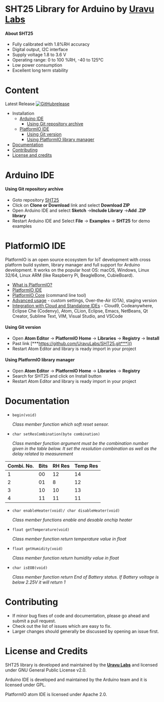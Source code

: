 # SHT25 Library for Arduino by [**Uravu Labs**](http://www.uravulabs.com/index)


#### About SHT25
- Fully calibrated with 1.8%RH accuracy
- Digital output, I2C interface
- Supply voltage 1.8 to 3.6 V
- Operating range: 0 to 100 %RH, -40 to 125°C
- Low power consumption
- Excellent long term stability


# Content
 Latest Release [![GitHubrelease](https://img.shields.io/badge/release-v0.1-blue.svg)](https://github.com/UravuLabs/SHT25/releases/latest/)
- Installation
  - [Arduino IDE](#arduino-ide)
    - [Using Git repository archive](#using-git-repository-archive)
  - [PlatformIO IDE](#platformio-ide)
    - [Using Git version](#using-git-version)
    - [Using PlatformIO library manager](#using-platformio-library-manager)
- [Documentation](#documentation)
- [Contributing](#contributing)
- [License and credits](#license-and-credits)

# Arduino IDE
#### Using Git repository archive
- Goto repository [SHT25](https://github.com/UravuLabs/SHT25)
- Click on **Clone or Download** link and select **Download ZIP**
- Open Arduino IDE and select **Sketch** ->**Include Library** ->**Add .ZIP library**
- Restart Arduino IDE and Select **File** -> **Examples** -> **SHT25** for demo examples

# PlatformIO IDE
PlatformIO is an open source ecosystem for IoT development with cross platform build system, library manager and full support for Arduino development. It works on the popular host OS: macOS, Windows, Linux 32/64, Linux ARM (like Raspberry Pi, BeagleBone, CubieBoard).

- [What is PlatformIO?](https://docs.platformio.org/en/latest/what-is-platformio.html#)
- [PlatformIO IDE](https://platformio.org/platformio-ide)
- [PlatformIO Core](http://docs.platformio.org/en/latest/core.html?utm_source=github&utm_medium=sht25) (command line tool)
- [Advanced usage](http://docs.platformio.org/en/latest/platforms/espressif8266.html?utm_source=github&utm_medium=sht25) - custom settings, Over-the-Air (OTA), staging version
- [Integration with Cloud and Standalone IDEs](http://docs.platformio.org/en/latest/ide.html?utm_source=github&utm_medium=sht25) - Cloud9, Codeanywhere, Eclipse Che (Codenvy), Atom, CLion, Eclipse, Emacs, NetBeans, Qt Creator, Sublime Text, VIM, Visual Studio, and VSCode

#### Using Git version
- Open **Atom Editor** -> **PlatformIO Home** -> **Libraries** -> **Registry** -> **Install**
- Past link [***https://github.com/UravuLabs/SHT25.git***]()
- Restart Atom Editor and library is ready import in your project

#### Using PlatformIO library manager
-  Open **Atom Editor** -> **PlatformIO Home** -> **Libraries** -> **Registry**
-  Search for SHT25 and click on Install button
-  Restart Atom Editor and library is ready import in your project

# Documentation
- ``` begin(void) ```

  *Class member function which soft reset sensor.*
- ``` char setResCombination(byte combination) ```

  *Class member function argument must be the combination number given in the table below. It set the resolution combination as well as the delay related to measurement*

|Combi. No.| Bits  | RH Res  |Temp Res   |
|---------|-------|---------|-----------|
|    1    |  00   |   12    |    14     |
|    2    |  01   |   8     |    12     |
|    3    |  10   |   10    |    13     |
|    4    |  11   |   11    |    11     |

- ``` char enableHeater(void)/ char disableHeater(void) ```

  *Class member functions enable and desable onchip heater*
- ``` float getTemperature(void) ```

  *Class member function return temperature value in float*
- ``` float getHumidity(void) ```

  *Class member function return humidity value in float*
- ``` char isEOB(void) ```

  *Class member function return End of Battery status. If Battery voltage is below 2.25V it will return 1*

# Contributing
- If minor bug fixes of code and documentation, please go ahead and submit a pull request.
- Check out the list of issues which are easy to fix.
- Larger changes should generally be discussed by opening an issue first.

# License and Credits

SHT25 library is developed and maintained by the [**Uravu Labs**](http://www.uravulabs.com/index) and licensed under GNU General Public License v2.0.

Arduino IDE is developed and maintained by the Arduino team and it is licensed under GPL.

PlatformIO atom IDE is licensed under Apache 2.0.
